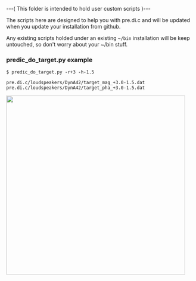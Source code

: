 
---( This folder is intended to hold user custom scripts )---

The scripts here are designed to help you with pre.di.c and will be updated when you update your installation from github.

Any existing scripts holded under an existing `~/bin` installation will be keep untouched, so don't worry about your ~/bin stuff.


### predic_do_target.py example

    $ predic_do_target.py -r+3 -h-1.5

    pre.di.c/loudspeakers/DynA42/target_mag_+3.0-1.5.dat
    pre.di.c/loudspeakers/DynA42/target_pha_+3.0-1.5.dat

<a href="url"><img src="https://github.com/Rsantct/pre.di.c/blob/master/bin/do_target.png" align="center" width="480" ></a>
